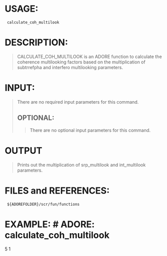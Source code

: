 # USAGE: #
```
 calculate_coh_multilook
```
# DESCRIPTION: #
> CALCULATE\_COH\_MULTILOOK is an ADORE function to calculate the coherence
> multilooking factors based on the multiplication of subtrrefpha and interfero
> multilooking parameters.
# INPUT: #
> There are no required input parameters for this command.
> ## OPTIONAL: ##
> > There are no optional input parameters for this command.
# OUTPUT #

> Prints out the multiplication of srp\_multilook and int\_multilook parameters.
# FILES and REFERENCES: #
```
 ${ADOREFOLDER}/scr/fun/functions
```
# EXAMPLE: # ADORE: calculate_coh_multilook 
 5 1
```